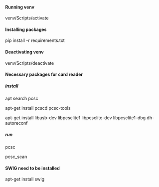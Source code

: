 #### Running venv
venv/Scripts/activate

#### Installing packages
pip install -r requirements.txt

#### Deactivating venv
venv/Scripts/deactivate

#### Necessary packages for card reader
##### install
apt search pcsc

apt-get install pcscd pcsc-tools

apt-get install libusb-dev libpcsclite1 libpcsclite-dev libpcsclite1-dbg dh-autoreconf

##### run
pcsc

pcsc_scan

#### SWIG need to be installed
apt-get install swig
